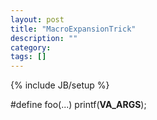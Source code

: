 ```yaml
---
layout: post
title: "MacroExpansionTrick"
description: ""
category: 
tags: []
---
```

{% include JB/setup %}

#define foo(...) printf(__VA_ARGS__);


